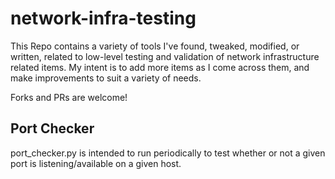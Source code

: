 # network-infra-testing

This Repo contains a variety of tools I've found, tweaked, modified, or written, related to low-level testing and validation of network infrastructure related items. My intent is to add more items as I come across them, and make improvements to suit a variety of needs.

Forks and PRs are welcome!

## Port Checker

port_checker.py is intended to run periodically to test whether or not a given port is listening/available on a given host.